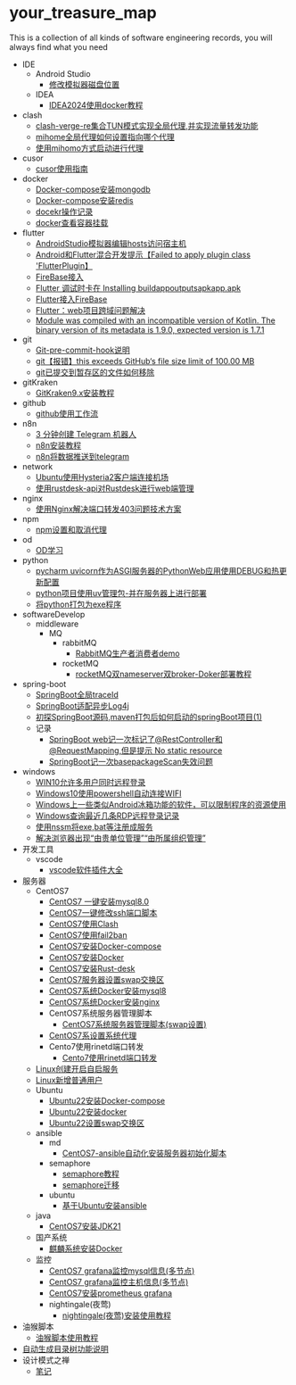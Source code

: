 # your_treasure_map
This is a collection of all kinds of software engineering records, you will always find what you need





- IDE
  - Android Studio
    - [修改模拟器磁盘位置](./IDE/Android%20Studio/修改模拟器磁盘位置.md)
  - IDEA
    - [IDEA2024使用docker教程](./IDE/IDEA/IDEA2024使用docker教程.md)
- clash
  - [clash-verge-re集合TUN模式实现全局代理,并实现流量转发功能](./clash/clash-verge-re集合TUN模式实现全局代理,并实现流量转发功能.md)
  - [mihome全局代理如何设置指向哪个代理](./clash/mihome全局代理如何设置指向哪个代理.md)
  - [使用mihomo方式启动进行代理](./clash/使用mihomo方式启动进行代理.md)
- cusor
  - [cusor使用指南](./cusor/cusor使用指南.md)
- docker
  - [Docker-compose安装mongodb](./docker/Docker-compose安装mongodb.md)
  - [Docker-compose安装redis](./docker/Docker-compose安装redis.md)
  - [docekr操作记录](./docker/docekr操作记录.md)
  - [docker查看容器挂载](./docker/docker查看容器挂载.md)
- flutter
  - [AndroidStudio模拟器编辑hosts访问宿主机](./flutter/AndroidStudio模拟器编辑hosts访问宿主机.md)
  - [Android和Flutter混合开发提示【Failed to apply plugin class 'FlutterPlugin】](./flutter/Android和Flutter混合开发提示【Failed%20to%20apply%20plugin%20class%20'FlutterPlugin】.md)
  - [FireBase接入](./flutter/FireBase接入.md)
  - [Flutter 调试时卡在 Installing buildappoutputsapkapp.apk](./flutter/Flutter%20调试时卡在%20Installing%20buildappoutputsapkapp.apk.md)
  - [Flutter接入FireBase](./flutter/Flutter接入FireBase.md)
  - [Flutter：web项目跨域问题解决](./flutter/Flutter：web项目跨域问题解决.md)
  - [Module was compiled with an incompatible version of Kotlin. The binary version of its metadata is 1.9.0, expected version is 1.7.1](./flutter/Module%20was%20compiled%20with%20an%20incompatible%20version%20of%20Kotlin.%20The%20binary%20version%20of%20its%20metadata%20is%201.9.0,%20expected%20version%20is%201.7.1.md)
- git
  - [Git-pre-commit-hook说明](./git/Git-pre-commit-hook说明.md)
  - [git【报错】this exceeds GitHub‘s file size limit of 100.00 MB](./git/git【报错】this%20exceeds%20GitHub‘s%20file%20size%20limit%20of%20100.00%20MB.md)
  - [git已提交到暂存区的文件如何移除](./git/git已提交到暂存区的文件如何移除.md)
- gitKraken
  - [GitKraken9.x安装教程](./gitKraken/GitKraken9.x安装教程.md)
- github
  - [github使用工作流](./github/github使用工作流.md)
- n8n
  - [3 分钟创建 Telegram 机器人](./n8n/3%20分钟创建%20Telegram%20机器人.md)
  - [n8n安装教程](./n8n/n8n安装教程.md)
  - [n8n将数据推送到telegram](./n8n/n8n将数据推送到telegram.md)
- network
  - [Ubuntu使用Hysteria2客户端连接机场](./network/Ubuntu使用Hysteria2客户端连接机场.md)
  - [使用rustdesk-api对Rustdesk进行web端管理](./network/使用rustdesk-api对Rustdesk进行web端管理.md)
- nginx
  - [使用Nginx解决端口转发403问题技术方案](./nginx/使用Nginx解决端口转发403问题技术方案.md)
- npm
  - [npm设置和取消代理](./npm/npm设置和取消代理.md)
- od
  - [OD学习](./od/OD学习.md)
- python
  - [pycharm uvicorn作为ASGI服务器的PythonWeb应用使用DEBUG和热更新配置](./python/pycharm%20uvicorn作为ASGI服务器的PythonWeb应用使用DEBUG和热更新配置.md)
  - [python项目使用uv管理包-并在服务器上进行部署](./python/python项目使用uv管理包-并在服务器上进行部署.md)
  - [将python打包为exe程序](./python/将python打包为exe程序.md)
- softwareDevelop
  - middleware
    - MQ
      - rabbitMQ
        - [RabbitMQ生产者消费者demo](./softwareDevelop/middleware/MQ/rabbitMQ/RabbitMQ生产者消费者demo.md)
      - rocketMQ
        - [rocketMQ双nameserver双broker-Doker部署教程](./softwareDevelop/middleware/MQ/rocketMQ/rocketMQ双nameserver双broker-Doker部署教程.md)
- spring-boot
  - [SpringBoot全局traceId](./spring-boot/SpringBoot全局traceId.md)
  - [SpringBoot适配异步Log4j](./spring-boot/SpringBoot适配异步Log4j.md)
  - [初探SpringBoot源码,maven打包后如何启动的springBoot项目(1)](./spring-boot/初探SpringBoot源码,maven打包后如何启动的springBoot项目(1).md)
  - 记录
    - [SpringBoot web记一次标记了@RestController和@RequestMapping,但是提示 No static resource ](./spring-boot/记录/SpringBoot%20web记一次标记了@RestController和@RequestMapping,但是提示%20No%20static%20resource%20.md)
    - [SpringBoot记一次basepackageScan失效问题](./spring-boot/记录/SpringBoot记一次basepackageScan失效问题.md)
- windows
  - [WIN10允许多用户同时远程登录](./windows/WIN10允许多用户同时远程登录.md)
  - [Windows10使用powershell自动连接WIFI](./windows/Windows10使用powershell自动连接WIFI.md)
  - [Windows上一些类似Android冰箱功能的软件，可以限制程序的资源使用](./windows/Windows上一些类似Android冰箱功能的软件，可以限制程序的资源使用.md)
  - [Windows查询最近几条RDP远程登录记录](./windows/Windows查询最近几条RDP远程登录记录.md)
  - [使用nssm将exe,bat等注册成服务](./windows/使用nssm将exe,bat等注册成服务.md)
  - [解决浏览器出现“由贵单位管理”“由所属组织管理”](./windows/解决浏览器出现“由贵单位管理”“由所属组织管理”.md)
- 开发工具
  - vscode
    - [vscode软件插件大全](./开发工具/vscode/vscode软件插件大全.md)
- 服务器
  - CentOS7
    - [CentOS7 一键安装mysql8.0](./服务器/CentOS7/CentOS7%20一键安装mysql8.0.md)
    - [CentOS7一键修改ssh端口脚本](./服务器/CentOS7/CentOS7一键修改ssh端口脚本.md)
    - [CentOS7使用Clash](./服务器/CentOS7/CentOS7使用Clash.md)
    - [CentOS7使用fail2ban](./服务器/CentOS7/CentOS7使用fail2ban.md)
    - [CentOS7安装Docker-compose](./服务器/CentOS7/CentOS7安装Docker-compose.md)
    - [CentOS7安装Docker](./服务器/CentOS7/CentOS7安装Docker.md)
    - [CentOS7安装Rust-desk](./服务器/CentOS7/CentOS7安装Rust-desk.md)
    - [CentOS7服务器设置swap交换区](./服务器/CentOS7/CentOS7服务器设置swap交换区.md)
    - [CentOS7系统Docker安装mysql8](./服务器/CentOS7/CentOS7系统Docker安装mysql8.md)
    - [CentOS7系统Docker安装nginx](./服务器/CentOS7/CentOS7系统Docker安装nginx.md)
    - CentOS7系统服务器管理脚本
      - [CentOS7系统服务器管理脚本(swap设置)](./服务器/CentOS7/CentOS7系统服务器管理脚本/CentOS7系统服务器管理脚本(swap设置).md)
    - [CentOS7系设置系统代理](./服务器/CentOS7/CentOS7系设置系统代理.md)
    - Cento7使用rinetd端口转发
      - [Cento7使用rinetd端口转发](./服务器/CentOS7/Cento7使用rinetd端口转发/Cento7使用rinetd端口转发.md)
  - [Linux创建开启自启服务](./服务器/Linux创建开启自启服务.md)
  - [Linux新增普通用户](./服务器/Linux新增普通用户.md)
  - Ubuntu
    - [Ubuntu22安装Docker-compose](./服务器/Ubuntu/Ubuntu22安装Docker-compose.md)
    - [Ubuntu22安装docker](./服务器/Ubuntu/Ubuntu22安装docker.md)
    - [Ubuntu22设置swap交换区](./服务器/Ubuntu/Ubuntu22设置swap交换区.md)
  - ansible
    - md
      - [CentOS7-ansible自动化安装服务器初始化脚本](./服务器/ansible/md/CentOS7-ansible自动化安装服务器初始化脚本.md)
    - semaphore
      - [semaphore教程](./服务器/ansible/semaphore/semaphore教程.md)
      - [semaphore迁移](./服务器/ansible/semaphore/semaphore迁移.md)
    - ubuntu
      - [基于Ubuntu安装ansible](./服务器/ansible/ubuntu/基于Ubuntu安装ansible.md)
  - java
    - [CentOS7安装JDK21](./服务器/java/CentOS7安装JDK21.md)
  - 国产系统
    - [麒麟系统安装Docker](./服务器/国产系统/麒麟系统安装Docker.md)
  - 监控
    - [CentOS7 grafana监控mysql信息(多节点)](./服务器/监控/CentOS7%20grafana监控mysql信息(多节点).md)
    - [CentOS7 grafana监控主机信息(多节点)](./服务器/监控/CentOS7%20grafana监控主机信息(多节点).md)
    - [CentOS7安装prometheus grafana](./服务器/监控/CentOS7安装prometheus%20grafana.md)
    - nightingale(夜莺)
      - [nightingale(夜莺)安装使用教程](./服务器/监控/nightingale(夜莺)/nightingale(夜莺)安装使用教程.md)
- 油猴脚本
  - [油猴脚本使用教程](./油猴脚本/油猴脚本使用教程.md)
- [自动生成目录树功能说明](./自动生成目录树功能说明.md)
- 设计模式之禅
  - [笔记](./设计模式之禅/笔记.md)